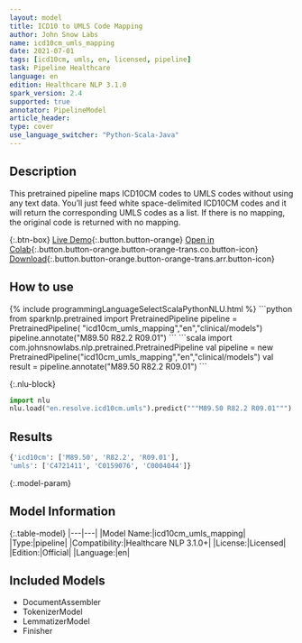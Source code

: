 ```yaml
---
layout: model
title: ICD10 to UMLS Code Mapping
author: John Snow Labs
name: icd10cm_umls_mapping
date: 2021-07-01
tags: [icd10cm, umls, en, licensed, pipeline]
task: Pipeline Healthcare
language: en
edition: Healthcare NLP 3.1.0
spark_version: 2.4
supported: true
annotator: PipelineModel
article_header:
type: cover
use_language_switcher: "Python-Scala-Java"
---
```


## Description

This pretrained pipeline maps ICD10CM codes to UMLS codes without using any text data. You’ll just feed white space-delimited ICD10CM codes and it will return the corresponding UMLS codes as a list. If there is no mapping, the original code is returned with no mapping.

{:.btn-box}
[Live Demo](https://demo.johnsnowlabs.com/healthcare/ER_CODE_MAPPING/){:.button.button-orange}
[Open in Colab](https://colab.research.google.com/github/JohnSnowLabs/spark-nlp-workshop/blob/master/tutorials/Certification_Trainings/Healthcare/3.Clinical_Entity_Resolvers.ipynb){:.button.button-orange.button-orange-trans.co.button-icon}
[Download](https://s3.amazonaws.com/auxdata.johnsnowlabs.com/clinical/models/icd10cm_umls_mapping_en_3.1.0_2.4_1625126281405.zip){:.button.button-orange.button-orange-trans.arr.button-icon}

## How to use



<div class="tabs-box" markdown="1">
{% include programmingLanguageSelectScalaPythonNLU.html %}
```python
from sparknlp.pretrained import PretrainedPipeline 
pipeline = PretrainedPipeline( "icd10cm_umls_mapping","en","clinical/models")
pipeline.annotate("M89.50 R82.2 R09.01")
```
```scala
import com.johnsnowlabs.nlp.pretrained.PretrainedPipeline
val pipeline = new PretrainedPipeline("icd10cm_umls_mapping","en","clinical/models")
val result = pipeline.annotate("M89.50 R82.2 R09.01")
```


{:.nlu-block}
```python
import nlu
nlu.load("en.resolve.icd10cm.umls").predict("""M89.50 R82.2 R09.01""")
```

</div>

## Results

```bash
{'icd10cm': ['M89.50', 'R82.2', 'R09.01'],
'umls': ['C4721411', 'C0159076', 'C0004044']}
```

{:.model-param}
## Model Information

{:.table-model}
|---|---|
|Model Name:|icd10cm_umls_mapping|
|Type:|pipeline|
|Compatibility:|Healthcare NLP 3.1.0+|
|License:|Licensed|
|Edition:|Official|
|Language:|en|

## Included Models

- DocumentAssembler
- TokenizerModel
- LemmatizerModel
- Finisher